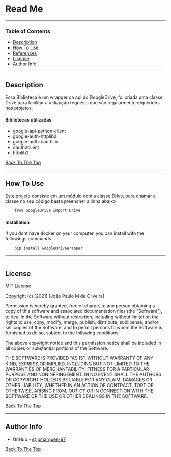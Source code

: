 # Read Me

---

### Table of Contents

- [Description](#description)
- [How To Use](#how-to-use)
- [References](#references)
- [License](#license)
- [Author Info](#author-info)

---

## Description

Essa Biblioteca é um wrapper da api do GoogleDrive, foi criada uma classe Drive para facilitar a utilização requests que são regularmente requeridos nos projetos.


#### Bibliotecas utilizadas

- google-api-python-client
- google-auth-httplib2
- google-auth-oauthlib
- oauth2client
- httplib2

[Back To The Top](#read-me)

---

## How To Use
Este projeto consiste em um módulo com a classe Drive, para chamar a classe no seu código basta preencher a linha abaixo
```html
    from GoogleDrive import Drive
```
#### Installation
if you dont have docker on your computer, you can install with the followings commands

```html
    pip install GoogleDriveWrapper
```

---

---

## License

MIT License

Copyright (c) [2021] [João Paulo M de Oliveira]

Permission is hereby granted, free of charge, to any person obtaining a copy
of this software and associated documentation files (the "Software"), to deal
in the Software without restriction, including without limitation the rights
to use, copy, modify, merge, publish, distribute, sublicense, and/or sell
copies of the Software, and to permit persons to whom the Software is
furnished to do so, subject to the following conditions:

The above copyright notice and this permission notice shall be included in all
copies or substantial portions of the Software.

THE SOFTWARE IS PROVIDED "AS IS", WITHOUT WARRANTY OF ANY KIND, EXPRESS OR
IMPLIED, INCLUDING BUT NOT LIMITED TO THE WARRANTIES OF MERCHANTABILITY,
FITNESS FOR A PARTICULAR PURPOSE AND NONINFRINGEMENT. IN NO EVENT SHALL THE
AUTHORS OR COPYRIGHT HOLDERS BE LIABLE FOR ANY CLAIM, DAMAGES OR OTHER
LIABILITY, WHETHER IN AN ACTION OF CONTRACT, TORT OR OTHERWISE, ARISING FROM,
OUT OF OR IN CONNECTION WITH THE SOFTWARE OR THE USE OR OTHER DEALINGS IN THE
SOFTWARE.

[Back To The Top](#read-me)

---

## Author Info
- GitHub -  [@jpmarques-97](https://github.com/jpmarques-97/)

[Back To The Top](#read-me)
